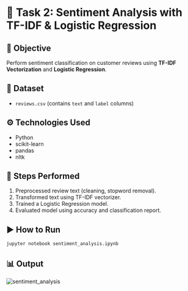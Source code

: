 # 💬 Task 2: Sentiment Analysis with TF-IDF & Logistic Regression

## 📌 Objective
Perform sentiment classification on customer reviews using **TF-IDF Vectorization** and **Logistic Regression**.

## 📂 Dataset
- `reviews.csv` (contains `text` and `label` columns)

## ⚙️ Technologies Used
- Python
- scikit-learn
- pandas
- nltk

## 🧪 Steps Performed
1. Preprocessed review text (cleaning, stopword removal).
2. Transformed text using TF-IDF vectorizer.
3. Trained a Logistic Regression model.
4. Evaluated model using accuracy and classification report.

## ▶️ How to Run
```bash
jupyter notebook sentiment_analysis.ipynb
```

## 📊 Output
![sentiment_analysis](https://github.com/user-attachments/assets/96edde9a-35cf-46ac-a368-a0cf14810740)

